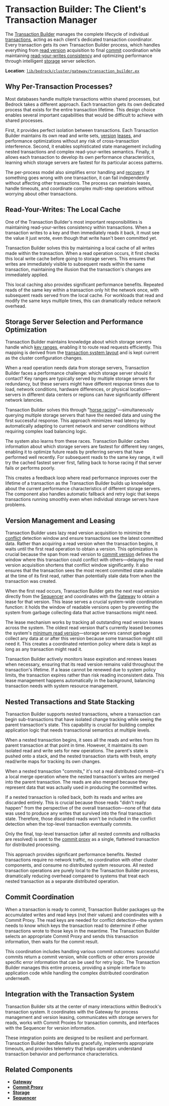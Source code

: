 # Transaction Builder: The Client's Transaction Manager

The [Transaction Builder](../../glossary.md#transaction-builder) manages the complete lifecycle of individual [transactions](../../glossary.md#transaction), acting as each client's dedicated transaction coordinator. Every transaction gets its own Transaction Builder process, which handles everything from [read version](../../glossary.md#read-version) acquisition to final [commit](../../glossary.md#commit) coordination while maintaining [read-your-writes consistency](../../glossary.md#read-your-writes-consistency) and optimizing performance through intelligent [storage](../../glossary.md#storage) server selection.

**Location**: [`lib/bedrock/cluster/gateway/transaction_builder.ex`](../../../lib/bedrock/cluster/gateway/transaction_builder.ex)

## Why Per-Transaction Processes?

Most databases handle multiple transactions within shared processes, but Bedrock takes a different approach. Each transaction gets its own dedicated process that exists for the entire transaction lifetime. This design choice enables several important capabilities that would be difficult to achieve with shared processes.

First, it provides perfect isolation between transactions. Each Transaction Builder maintains its own read and write sets, [version](../../glossary.md#version) [leases](../../glossary.md#lease), and performance optimizations without any risk of cross-transaction interference. Second, it enables sophisticated state management including nested transactions and complex read-your-writes semantics. Finally, it allows each transaction to develop its own performance characteristics, learning which storage servers are fastest for its particular access patterns.

The per-process model also simplifies error handling and [recovery](../../glossary.md#recovery). If something goes wrong with one transaction, it can fail independently without affecting other transactions. The process can maintain leases, handle timeouts, and coordinate complex multi-step operations without worrying about other transactions.

## Read-Your-Writes: The Local Cache

One of the Transaction Builder's most important responsibilities is maintaining read-your-writes consistency within transactions. When a transaction writes to a key and then immediately reads it back, it must see the value it just wrote, even though that write hasn't been committed yet.

Transaction Builder solves this by maintaining a local cache of all writes made within the transaction. When a read operation occurs, it first checks this local write cache before going to storage servers. This ensures that writes are immediately visible to subsequent reads within the same transaction, maintaining the illusion that the transaction's changes are immediately applied.

This local caching also provides significant performance benefits. Repeated reads of the same key within a transaction only hit the network once, with subsequent reads served from the local cache. For workloads that read and modify the same keys multiple times, this can dramatically reduce network overhead.

## Storage Server Selection and Performance Optimization

Transaction Builder maintains knowledge about which storage servers handle which [key ranges](../../glossary.md#key-range), enabling it to route read requests efficiently. This mapping is derived from the [transaction system layout](../../glossary.md#transaction-system-layout) and is kept current as the cluster configuration changes.

When a read operation needs data from storage servers, Transaction Builder faces a performance challenge: which storage server should it contact? Key ranges are typically served by multiple storage servers for redundancy, but these servers might have different response times due to load, network conditions, hardware differences, or physical location—servers in different data centers or regions can have significantly different network latencies.

Transaction Builder solves this through "[horse racing](../../glossary.md#horse-racing)"—simultaneously querying multiple storage servers that have the needed data and using the first successful response. This approach minimizes read latency by automatically adapting to current network and server conditions without requiring complex load balancing logic.

The system also learns from these races. Transaction Builder caches information about which storage servers are fastest for different key ranges, enabling it to optimize future reads by preferring servers that have performed well recently. For subsequent reads to the same key range, it will try the cached fastest server first, falling back to horse racing if that server fails or performs poorly.

This creates a feedback loop where read performance improves over the lifetime of a transaction as the Transaction Builder builds up knowledge about the current performance characteristics of different storage servers. The component also handles automatic fallback and retry logic that keeps transactions running smoothly even when individual storage servers have problems.

## Version Management and Leasing

Transaction Builder uses lazy read version acquisition to minimize the [conflict](../../glossary.md#conflict) detection window and ensure transactions see the latest committed data. Rather than acquiring a read version when the transaction begins, it waits until the first read operation to obtain a version. This optimization is crucial because the span from read version to [commit version](../../glossary.md#commit-version) defines the window where this transaction could conflict with others—delaying the read version acquisition shortens that conflict window significantly. It also ensures that the transaction sees the most recent committed state available at the time of its first read, rather than potentially stale data from when the transaction was created.

When the first read occurs, Transaction Builder gets the next read version directly from the [Sequencer](../../glossary.md#sequencer) and coordinates with the [Gateway](../../glossary.md#gateway) to obtain a lease for that version. This lease serves a crucial system-wide coordination function: it holds the window of readable versions open by preventing the system from garbage collecting data that active transactions might need.

The lease mechanism works by tracking all outstanding read version leases across the system. The oldest read version that's currently leased becomes the system's [minimum read version](../../glossary.md#minimum-read-version)—storage servers cannot garbage collect any data at or after this version because some transaction might still need it. This creates a coordinated retention policy where data is kept as long as any transaction might read it.

Transaction Builder actively monitors lease expiration and renews leases when necessary, ensuring that its read version remains valid throughout the transaction's lifetime. If a lease cannot be renewed due to system policy limits, the transaction expires rather than risk reading inconsistent data. This lease management happens automatically in the background, balancing transaction needs with system resource management.

## Nested Transactions and State Stacking

Transaction Builder supports nested transactions, where a transaction can begin sub-transactions that have isolated change tracking while seeing the parent transaction's state. This capability is crucial for building complex application logic that needs transactional semantics at multiple levels.

When a nested transaction begins, it sees all the reads and writes from its parent transaction at that point in time. However, it maintains its own isolated read and write sets for new operations. The parent's state is pushed onto a stack, and the nested transaction starts with fresh, empty read/write maps for tracking its own changes.

When a nested transaction "commits," it's not a real distributed commit—it's a local merge operation where the nested transaction's writes are merged into the parent transaction. The reads are also merged because they represent data that was actually used in producing the committed writes.

If a nested transaction is rolled back, both its reads and writes are discarded entirely. This is crucial because those reads "didn't really happen" from the perspective of the overall transaction—none of that data was used to produce any writes that survived into the final transaction state. Therefore, those discarded reads won't be included in the conflict detection when the top-level transaction eventually commits.

Only the final, top-level transaction (after all nested commits and rollbacks are resolved) is sent to the [commit proxy](../../glossary.md#commit-proxy) as a single, flattened transaction for distributed processing.

This approach provides significant performance benefits. Nested transactions require no network traffic, no coordination with other cluster components, and consume no distributed system resources. All nested transaction operations are purely local to the Transaction Builder process, dramatically reducing overhead compared to systems that treat each nested transaction as a separate distributed operation.

## Commit Coordination

When a transaction is ready to commit, Transaction Builder packages up the accumulated writes and read keys (not their values) and coordinates with a Commit Proxy. The read keys are needed for conflict detection—the system needs to know which keys the transaction read to determine if other transactions wrote to those keys in the meantime. The Transaction Builder selects an appropriate Commit Proxy and sends this transaction information, then waits for the commit result.

This coordination includes handling various commit outcomes: successful commits return a commit version, while conflicts or other errors provide specific error information that can be used for retry logic. The Transaction Builder manages this entire process, providing a simple interface to application code while handling the complex distributed coordination underneath.

## Integration with the Transaction System

Transaction Builder sits at the center of many interactions within Bedrock's transaction system. It coordinates with the Gateway for process management and version leasing, communicates with storage servers for reads, works with Commit Proxies for transaction commits, and interfaces with the Sequencer for version information.

These integration points are designed to be resilient and performant. Transaction Builder handles failures gracefully, implements appropriate timeouts, and provides telemetry that helps operators understand transaction behavior and performance characteristics.

## Related Components

- **[Gateway](../infrastructure/gateway.md)**
- **[Commit Proxy](commit-proxy.md)**
- **[Storage](../data-plane/storage.md)**
- **[Sequencer](sequencer.md)**
